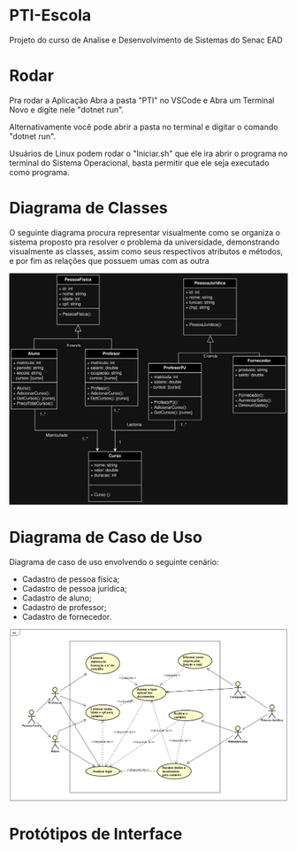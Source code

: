 # PTI-Escola
Projeto do curso de Analise e Desenvolvimento de Sistemas do Senac EAD

# Rodar
Pra rodar a Aplicação Abra a pasta "PTI" no VSCode e Abra um Terminal Novo e digite nele "dotnet run".

Alternativamente você pode abrir a pasta no terminal e digitar o comando "dotnet run".

Usuários de Linux podem rodar o "Iniciar.sh" que ele ira abrir o programa no terminal do Sistema Operacional, basta permitir que ele seja executado como programa.

# Diagrama de Classes

O seguinte diagrama procura representar visualmente como se organiza o sistema proposto pra resolver o problema da universidade, demonstrando visualmente as classes, assim como seus respectivos atributos e métodos, e por fim as relações que possuem umas com as outra

![Diagrama de Classes](Documentos/Classes.png "Disgrama de Classes UML")

# Diagrama de Caso de Uso
Diagrama de caso de uso envolvendo o seguinte cenário:

* Cadastro de pessoa física;
* Cadastro de pessoa jurídica;
* Cadastro de aluno;
* Cadastro de professor;
* Cadastro de fornecedor.

![Diagrama de Caso de Uso](Documentos/Caso.png)

# Protótipos de Interface

